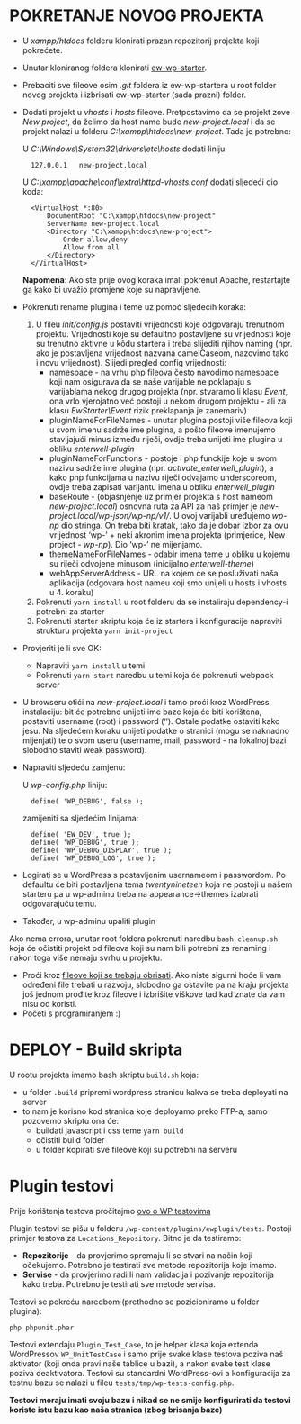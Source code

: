 # POKRETANJE NOVOG PROJEKTA

- U *xampp/htdocs* folderu klonirati prazan repozitorij projekta koji pokrećete.
- Unutar kloniranog foldera klonirati [ew-wp-starter](https://enterwell.visualstudio.com/WordPress%20starter/_git/ew-wp-starter).
- Prebaciti sve fileove osim *.git* foldera iz ew-wp-startera u root folder novog projekta i izbrisati ew-wp-starter (sada prazni) folder.
- Dodati projekt u *vhosts* i *hosts* fileove. Pretpostavimo da se projekt zove *New project*, da želimo da host name bude *new-project.local* i da se projekt nalazi u folderu *C:\xampp\htdocs\new-project*. Tada je potrebno:

    U *C:\Windows\System32\drivers\etc\hosts* dodati liniju    

        127.0.0.1	new-project.local

    U *C:\xampp\apache\conf\extra\httpd-vhosts.conf* dodati sljedeći dio koda:

        <VirtualHost *:80>                            
            DocumentRoot "C:\xampp\htdocs\new-project"                
            ServerName new-project.local                          
            <Directory "C:\xampp\htdocs\new-project">          
                Order allow,deny    
                Allow from all 
            </Directory>
        </VirtualHost>
        
    **Napomena**: Ako ste prije ovog koraka imali pokrenut Apache, restartajte ga kako bi uvažio promjene koje su napravljene.

- Pokrenuti rename plugina i teme uz pomoć sljedećih koraka:
    1. U fileu *init/config.js* postaviti vrijednosti koje odgovaraju trenutnom projektu. Vrijednosti koje su defaultno postavljene su vrijednosti koje su trenutno aktivne u kôdu startera i treba slijediti njihov naming (npr. ako je postavljena vrijednost nazvana camelCaseom, nazovimo tako i novu vrijednost). Slijedi pregled config vrijednosti:
        - namespace - na vrhu php fileova često navodimo namespace koji nam osigurava da se naše varijable ne poklapaju s varijablama nekog drugog projekta (npr. stvaramo li klasu *Event*, ona vrlo vjerojatno već postoji u nekom drugom projektu - ali za klasu *EwStarter\Event* rizik preklapanja je zanemariv)
        - pluginNameForFileNames - unutar plugina postoji više fileova koji u svom imenu sadrže ime plugina, a pošto fileove imenujemo stavljajući minus između riječi, ovdje treba unijeti ime plugina u obliku *enterwell-plugin*
        - pluginNameForFunctions - postoje i php funckije koje u svom nazivu sadrže ime plugina (npr. *activate_enterwell_plugin*), a kako php funkcijama u nazivu riječi odvajamo underscoreom, ovdje treba zapisati varijantu imena u obliku *enterwell_plugin*
        - baseRoute - (objašnjenje uz primjer projekta s host nameom *new-project.local*) osnovna ruta za API za naš primjer je *new-project.local/wp-json/wp-np/v1/*. U ovoj varijabli uređujemo *wp-np* dio stringa. On treba biti kratak, tako da je dobar izbor za ovu vrijednost ‘wp-’ + neki akronim imena projekta (primjerice, New project - *wp-np*). Dio ‘wp-’ ne mijenjamo.
        - themeNameForFileNames - odabir imena teme u obliku u kojemu su riječi odvojene minusom (inicijalno *enterwell-theme*)
        - webAppServerAddress - URL na kojem će se posluživati naša aplikacija (odgovara host nameu koji smo unijeli u hosts i vhosts u 4. koraku)
    2. Pokrenuti `yarn install` u root folderu da se instaliraju dependency-i potrebni za starter
    3. Pokrenuti starter skriptu koja će iz startera i konfiguracije napraviti strukturu projekta `yarn init-project`

- Provjeriti je li sve OK:
    - Napraviti `yarn install` u temi
    - Pokrenuti `yarn start` naredbu u temi koja će pokrenuti webpack server
    
- U browseru otići na *new-project.local* i tamo proći kroz WordPress instalaciju: bit će potrebno unijeti ime baze koja će biti korištena, postaviti username (root) i password (‘’). Ostale podatke ostaviti kako jesu. Na sljedećem koraku unijeti podatke o stranici (mogu se naknadno mijenjati) te o svom useru (username, mail, password - na lokalnoj bazi slobodno staviti weak password).
- Napraviti sljedeću zamjenu:

    U *wp-config.php* liniju:

        define( 'WP_DEBUG', false );

    zamijeniti sa sljedećim linijama:

        define( 'EW_DEV', true );
        define( 'WP_DEBUG', true );
        define( 'WP_DEBUG_DISPLAY', true );
        define( 'WP_DEBUG_LOG', true );

- Logirati se u WordPress s postavljenim usernameom i passwordom. Po defaultu će biti postavljena tema *twentynineteen* koja ne postoji u našem starteru pa u wp-adminu treba na appearance->themes izabrati odgovarajuću temu.
- Također, u wp-adminu upaliti plugin

Ako nema errora, unutar root foldera pokrenuti naredbu `bash cleanup.sh` koja će očistiti projekt od fileova koji su nam bili potrebni za renaming i nakon toga više nemaju svrhu u projektu.
- Proći kroz [fileove koji se trebaju obrisati](https://enterwell.visualstudio.com/WordPress%20starter/_git/ew-wp-starter?path=%2Ffiles-to-delete.txt&version=GBdev.readme). Ako niste sigurni hoće li vam određeni file trebati u razvoju, slobodno ga ostavite pa na kraju projekta još jednom prođite kroz fileove i izbrišite viškove tad kad znate da vam nisu od koristi.
- Početi s programiranjem :)

# DEPLOY - Build skripta
U rootu projekta imamo bash skriptu `build.sh` koja:
- u folder `.build` pripremi wordpress stranicu kakva se treba deployati na server
- to nam je korisno kod stranica koje deployamo preko FTP-a, samo pozovemo skriptu ona će:
    - buildati javascript i css teme `yarn build`
    - očistiti build folder
    - u folder kopirati sve fileove koji su potrebni na serveru

# Plugin testovi
Prije korištenja testova pročitajmo [ovo o WP testovima](https://make.wordpress.org/cli/handbook/misc/plugin-unit-tests/)

Plugin testovi se pišu u folderu `/wp-content/plugins/ewplugin/tests`. Postoji primjer testova
za `Locations_Repository`. Bitno je da testiramo:
- **Repozitorije** - da provjerimo spremaju li se stvari na način koji očekujemo. Potrebno je testirati
sve metode repozitorija koje imamo.
- **Servise** - da provjerimo radi li nam validacija i pozivanje repozitorija kako treba. Potrebno je
testirati sve metode servisa.

Testovi se pokreću naredbom (prethodno se pozicioniramo u folder plugina):
```
php phpunit.phar
```

Testovi extendaju `Plugin_Test_Case`, to je helper klasa koja extenda WordPressov `WP_UnitTestCase` i samo
prije svake klase testova poziva naš aktivator (koji onda pravi naše tablice u bazi), a nakon svake test
klase poziva deaktivatora.
Testovi su standardni WordPress-ovi a konfiguracija za testnu bazu se nalazi u fileu 
`tests/tmp/wp-tests-config.php`.

**Testovi moraju imati svoju bazu i nikad se ne smije konfigurirati da testovi koriste istu bazu kao naša stranica
(zbog brisanja baze)**

